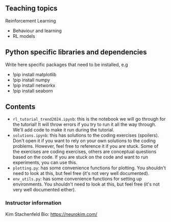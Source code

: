 ## Teaching topics

Reinforcement Learning
- Behaviour and learning
- RL models

## Python specific libraries and dependencies
Write here specific packages that need to be installed, e.g
- !pip install matplotlib
- !pip install numpy
- !pip install networkx
- !pip install seaborn

## Contents
* `rl_tutorial_trend2024.ipynb`: this is the notebook we will go through for the tutorial! It will throw errors if you try to run it all the way through. We'll add code to make it run during the tutorial.
* `solutions.ipynb`: this has solutions to the coding exercises (spoilers). Don't open it if you want to rely on your own solutions to the coding problems. However, feel free to reference it if you are stuck. Some of the exercises are coding exercises, others are conceptual questions based on the code. If you are stuck on the code and want to run experiments, you can use this.
* `plotting.py`: has some convenience functions for plotting. You shouldn't need to look at this, but feel free (it's not very well documented). 
* `env_utils.py`: has some convenience functions for setting up environments. You shouldn't need to look at this, but feel free (it's not very well documented either). 

### Instructor information
Kim Stachenfeld
Bio: https://neurokim.com/
